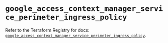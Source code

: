 # `google_access_context_manager_service_perimeter_ingress_policy`

Refer to the Terraform Registry for docs: [`google_access_context_manager_service_perimeter_ingress_policy`](https://registry.terraform.io/providers/hashicorp/google-beta/6.40.0/docs/resources/google_access_context_manager_service_perimeter_ingress_policy).
